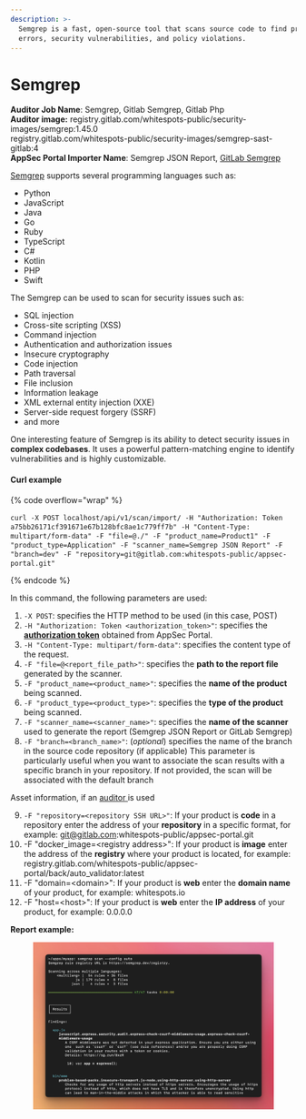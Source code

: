 ```yaml
---
description: >-
  Semgrep is a fast, open-source tool that scans source code to find programming
  errors, security vulnerabilities, and policy violations.
---
```


# Semgrep

**Auditor Job Name**: Semgrep, Gitlab Semgrep, Gitlab Php\
**Auditor image:** registry.gitlab.com/whitespots-public/security-images/semgrep:1.45.0\
registry.gitlab.com/whitespots-public/security-images/semgrep-sast-gitlab:4\
**AppSec Portal Importer Name**: Semgrep JSON Report, [GitLab Semgrep](https://gitlab.com/gitlab-org/security-products/analyzers/semgrep)

[Semgrep](https://github.com/semgrep/semgrep) supports several programming languages such as:

* Python
* JavaScript
* Java
* Go
* Ruby
* TypeScript
* C#
* Kotlin
* PHP
* Swift

The Semgrep can be used to scan for security issues such as:

* SQL injection
* Cross-site scripting (XSS)
* Command injection
* Authentication and authorization issues
* Insecure cryptography
* Code injection
* Path traversal
* File inclusion
* Information leakage
* XML external entity injection (XXE)
* Server-side request forgery (SSRF)
* and more

One interesting feature of Semgrep is its ability to detect security issues in **complex codebases**. It uses a powerful pattern-matching engine to identify vulnerabilities and is highly customizable.

#### Curl example&#x20;

{% code overflow="wrap" %}
```
curl -X POST localhost/api/v1/scan/import/ -H "Authorization: Token a75bb26171cf391671e67b128bfc8ae1c779ff7b" -H "Content-Type: multipart/form-data" -F "file=@./" -F "product_name=Product1" -F "product_type=Application" -F "scanner_name=Semgrep JSON Report" -F "branch=dev" -F "repository=git@gitlab.com:whitespots-public/appsec-portal.git"
```
{% endcode %}

In this command, the following parameters are used:

1. `-X POST`: specifies the HTTP method to be used (in this case, POST)
2. `-H "Authorization: Token <authorization_token>"`: specifies the [**authorization token**](../../importing-reports-from-scanners-to-appsec-portal/#authorization-token) obtained from AppSec Portal.
3. `-H "Content-Type: multipart/form-data"`: specifies the content type of the request.
4. `-F "file=@<report_file_path>"`: specifies the **path to the report file** generated by the scanner.
5. `-F "product_name=<product_name>"`: specifies the **name of the product** being scanned.
6. `-F "product_type=<product_type>"`: specifies the **type of the product** being scanned.
7. `-F "scanner_name=<scanner_name>"`: specifies the **name of the scanner** used to generate the report (Semgrep JSON Report or GitLab Semgrep)
8. `-F "branch=<branch_name>"`: (_optional_) specifies the name of the branch in the source code repository (if applicable) This parameter is particularly useful when you want to associate the scan results with a specific branch in your repository. If not provided, the scan will be associated with the default branch

Asset information, if an [auditor ](broken-reference)is used

9. `-F "repository=<repository SSH URL>"`: If your product is **code** in a repository enter the address of your **repository** in a specific format, for example: git@gitlab.com:whitespots-public/appsec-portal.git
10. &#x20;\-F "docker\_image=\<registry address>": If your product is **image** enter the address of the **registry** where your product is located, for example: registry.gitlab.com/whitespots-public/appsec-portal/back/auto\_validator:latest
11. \-F "domain=\<domain>": If your product is **web** enter the **domain name** of your product, for example: whitespots.io
12. \-F "host=\<host>": If your product is **web** enter the **IP address** of your product, for example: 0.0.0.0

**Report example:**

<figure><img src="../../../../.gitbook/assets/image (19).png" alt=""><figcaption></figcaption></figure>
